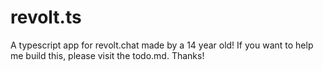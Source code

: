 # revolt.ts
A typescript app for revolt.chat made by a 14 year old!
If you want to help me build this, please visit the todo.md.
Thanks!

